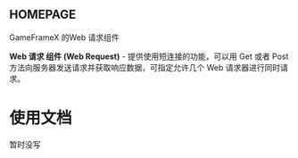﻿## HOMEPAGE
GameFrameX 的Web 请求组件

 **Web 请求 组件 (Web Request)** - 提供使用短连接的功能，可以用 Get 或者 Post 方法向服务器发送请求并获取响应数据，可指定允许几个 Web 请求器进行同时请求。


# 使用文档

暂时没写